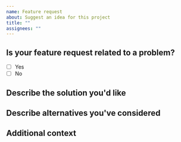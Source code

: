 ```yaml
---
name: Feature request
about: Suggest an idea for this project
title: ""
assignees: ""
---
```


## Is your feature request related to a problem?

- [ ] Yes
- [ ] No
<!--- A clear and concise description of what the problem is. Ex. I'm always frustrated when [...] --->

## Describe the solution you'd like

<!--- A clear and concise description of what you want to happen. --->

## Describe alternatives you've considered

<!--- A clear and concise description of any alternative solutions or features you've considered. --->

## Additional context

<!--- Add any other context or screenshots about the feature request here. --->
